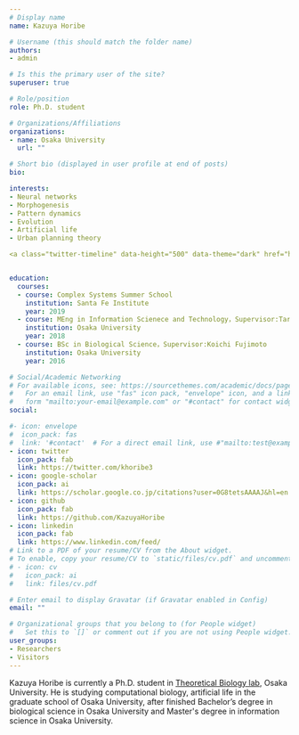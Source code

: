 ```yaml
---
# Display name
name: Kazuya Horibe

# Username (this should match the folder name)
authors:
- admin

# Is this the primary user of the site?
superuser: true

# Role/position
role: Ph.D. student

# Organizations/Affiliations
organizations:
- name: Osaka University
  url: ""

# Short bio (displayed in user profile at end of posts)
bio: 

interests:
- Neural networks
- Morphogenesis
- Pattern dynamics
- Evolution
- Artificial life
- Urban planning theory

<a class="twitter-timeline" data-height="500" data-theme="dark" href="https://twitter.com/khoribe3?ref_src=twsrc%5Etfw">Tweets by khoribe3</a> <script async src="https://platform.twitter.com/widgets.js" charset="utf-8"></script>


education:
  courses:
  - course: Complex Systems Summer School
    institution: Santa Fe Institute
    year: 2019
  - course: MEng in Information Scienece and Technology，Supervisor:Taro Maeda
    institution: Osaka University
    year: 2018
  - course: BSc in Biological Science，Supervisor:Koichi Fujimoto
    institution: Osaka University
    year: 2016

# Social/Academic Networking
# For available icons, see: https://sourcethemes.com/academic/docs/page-builder/#icons
#   For an email link, use "fas" icon pack, "envelope" icon, and a link in the
#   form "mailto:your-email@example.com" or "#contact" for contact widget.
social:

#- icon: envelope
#  icon_pack: fas
#  link: '#contact'  # For a direct email link, use #"mailto:test@example.org".
- icon: twitter
  icon_pack: fab
  link: https://twitter.com/khoribe3
- icon: google-scholar
  icon_pack: ai
  link: https://scholar.google.co.jp/citations?user=0G8tetsAAAAJ&hl=en
- icon: github
  icon_pack: fab
  link: https://github.com/KazuyaHoribe
- icon: linkedin
  icon_pack: fab
  link: https://www.linkedin.com/feed/
# Link to a PDF of your resume/CV from the About widget.
# To enable, copy your resume/CV to `static/files/cv.pdf` and uncomment the lines below.
# - icon: cv
#   icon_pack: ai
#   link: files/cv.pdf

# Enter email to display Gravatar (if Gravatar enabled in Config)
email: ""

# Organizational groups that you belong to (for People widget)
#   Set this to `[]` or comment out if you are not using People widget.
user_groups:
- Researchers
- Visitors
---
```


Kazuya Horibe is currently a Ph.D. student in [Theoretical Biology lab](http://www.bio.sci.osaka-u.ac.jp/~fujimoto/), Osaka University. He is studying computational biology, artificial life in the graduate school of Osaka University, after finished Bachelor’s degree in biological science in Osaka University and Master's degree in information science in Osaka University.

